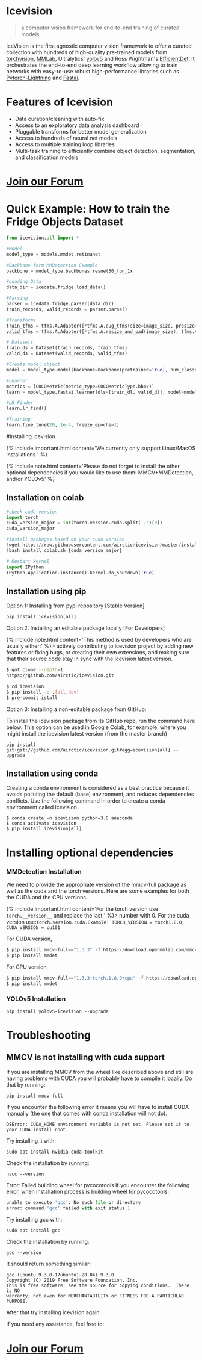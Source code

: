 # Icevision
> a computer vision framework for end-to-end training of curated models


IceVision is the first agnostic computer vision framework to offer a curated collection with hundreds of high-quality pre-trained models from [torchvision](https://pytorch.org/vision/stable/index.html), [MMLab](https://openmmlab.com/), Ultralytics' [yolov5](https://github.com/ultralytics/yolov5) and Ross Wightman's [EfficientDet](https://github.com/rwightman/efficientdet-pytorch). It orchestrates the end-to-end deep learning workflow allowing to train networks with easy-to-use robust high-performance libraries such as [Pytorch-Lightning](https://www.pytorchlightning.ai/) and [Fastai](https://docs.fast.ai/).

# Features of Icevision

*   Data curation/cleaning with auto-fix
*   Access to an exploratory data analysis dashboard
*   Pluggable transforms for better model generalization
*   Access to hundreds of neural net models
*   Access to multiple training loop libraries
*   Multi-task training to efficiently combine object detection, segmentation, and classification models


















# [Join our Forum](https://discord.gg/JDBeZYK)

# Quick Example: How to train the Fridge Objects Dataset

```python
from icevision.all import *

#Model
model_type = models.mmdet.retinanet

#Backbone form MMDetection Example
backbone = model_type.backbones.resnet50_fpn_1x

#Loading Data
data_dir = icedata.fridge.load_data()

#Parsing
parser = icedata.fridge.parser(data_dir)
train_records, valid_records = parser.parse()

#Transforms
train_tfms = tfms.A.Adapter([*tfms.A.aug_tfms(size=image_size, presize=512), tfms.A.Normalize()])
valid_tfms = tfms.A.Adapter([*tfms.A.resize_and_pad(image_size), tfms.A.Normalize()])

# Datasets
train_ds = Dataset(train_records, train_tfms)
valid_ds = Dataset(valid_records, valid_tfms)

#Create model object
model = model_type.model(backbone=backbone(pretrained=True), num_classes=len(parser.class_map)) 

#Learner
metrics = [COCOMetric(metric_type=COCOMetricType.bbox)]
learn = model_type.fastai.learner(dls=[train_dl, valid_dl], model=model, metrics=metrics)

#LR Finder
learn.lr_find()

#Training
learn.fine_tune(20, 1e-4, freeze_epochs=1)
```

#Installing Icevision

{% include important.html content='We currently only support Linux/MacOS installations ' %}

{% include note.html content='Please do not forget to install the other optional dependencies if you would like to use them: MMCV+MMDetection, and/or YOLOv5' %}

## Installation on colab

```python
#check cuda version
import torch
cuda_version_major = int(torch.version.cuda.split('.')[0])
cuda_version_major
```

```python
#install packages based on your cuda version
!wget https://raw.githubusercontent.com/airctic/icevision/master/install_colab.sh
!bash install_colab.sh {cuda_version_major}
```

```python
# Restart kernel
import IPython
IPython.Application.instance().kernel.do_shutdown(True)
```

## Installation using pip

Option 1: Installing from pypi repository [Stable Version]

`pip install icevision[all]`

Option 2: Installing an editable package locally [For Developers]

{% include note.html content='This method is used by developers who are usually either:' %}> actively contributing to icevision project by adding new features or fixing bugs, or
creating their own extensions, and making sure that their source code stay in sync with the icevision latest version.


```bash
$ got clone --depth=1
https://github.com/airctic/icevision.git

$ cd icevision
$ pip install -e .[all,dev]
$ pre-commit istall
```

Option 3: Installing a non-editable package from GitHub:

To install the icevision package from its GitHub repo, run the command here below. This option can be used in Google Colab, for example, where you might install the icevision latest version (from the master branch)

```pip install git+git://github.com/airctic/icevision.git#egg=icevision[all] --upgrade```

## Installation using conda

Creating a conda environment is considered as a best practice because it avoids polluting the default (base) environment, and reduces dependencies conflicts. Use the following command in order to create a conda environment called icevision.

```
$ conda create -n icevision python=3.8 anaconda
$ conda activate icevision
$ pip install icevision[all]
```

# Installing optional dependencies 

### MMDetection Installation

We need to provide the appropriate version of the mmcv-full package as well as the cuda and the torch versions. Here are some examples for both the CUDA and the CPU versions.

{% include important.html content='For the torch version use `torch.__version__` and replace the last ' %}> number with 0. For the cuda version use:`torch.version.cuda.Example: TORCH_VERSION = torch1.8.0; CUDA_VERSION = cu101`

For CUDA version,
```python
$ pip install mmcv-full=="1.3.3" -f https://download.openmmlab.com/mmcv/dist/CUDA_VERSION/TORCH_VERSION/index.html --upgrade
$ pip install mmdet
```
For CPU version,
```python
$ pip install mmcv-full=="1.3.3+torch.1.8.0+cpu" -f https://download.openmmlab.com/mmcv/dist/index.html --upgrade
$ pip install mmdet
```

### YOLOv5 Installation

`pip install yolov5-icevision --upgrade`

# Troubleshooting

## MMCV is not installing with cuda support
If you are installing MMCV from the wheel like described above and still are having problems with CUDA you will probably have to compile it locally. Do that by running:

`pip install mmcv-full`

If you encounter the following error it means you will have to install CUDA manually (the one that comes with conda installation will not do).

`OSError: CUDA_HOME environment variable is not set. Please set it to your CUDA install root.`

Try installing it with:

`sudo apt install nvidia-cuda-toolkit`

Check the installation by running:

`nvcc --version`

Error: Failed building wheel for pycocotools
If you encounter the following error, when installation process is building wheel for pycocotools:

```python
unable to execute 'gcc': No such file or directory
error: command 'gcc' failed with exit status 1
```

Try installing gcc with:

`sudo apt install gcc`

Check the installation by running:

`gcc --version`

It should return something similar:

```
gcc (Ubuntu 9.3.0-17ubuntu1~20.04) 9.3.0
Copyright (C) 2019 Free Software Foundation, Inc.
This is free software; see the source for copying conditions.  There is NO
warranty; not even for MERCHANTABILITY or FITNESS FOR A PARTICULAR PURPOSE.
```

After that try installing icevision again.


If you need any assistance, feel free to:

# [Join our Forum](https://discord.gg/JDBeZYK)
